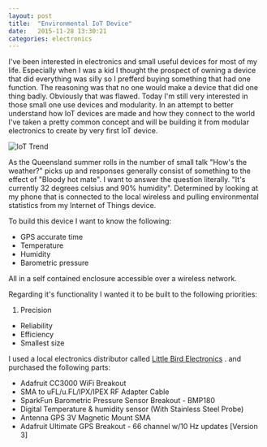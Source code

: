 ```yaml
---
layout: post
title:  "Environmental IoT Device"
date:   2015-11-28 13:30:21
categories: electronics
---
```

I've been interested in electronics and small useful devices for most of my life. Especially when I was a kid I thought the prospect of owning a device that did everything was silly so I prefferd buying something that had one function. The reasoning was that no one would make a device that did one thing badly. Obviously that was flawed. Today I'm still very interested in those small one use devices and modularity. In an attempt to better understand how IoT devices are made and how they connect to the world I've taken a pretty common concept and will be building it from modular electronics to create by very first IoT device.

![IoT Trend]({{cadamei.net}}/media/images/201511_enviot/iot_trend.PNG)

As the Queensland summer rolls in the number of small talk "How's the weather?" picks up and responses generally consist of something to the effect of "Bloody hot mate". I want to answer the question literally. "It's currently 32 degrees celsius and 90% humidity". Determined by looking at my phone that is connected to the local wireless and pulling environmental statistics from my Internet of Things device.

To build this device I want to know the following:

* GPS accurate time
* Temperature
* Humidity
* Barometric pressure

All in a self contained enclosure accessible over a wireless network.

Regarding it's functionality I wanted it to be built to the following priorities:

1. Precision
* Reliability
* Efficiency
* Smallest size

 I used a local electronics distributor called [Little Bird Electronics](http://littlebirdelectronics.com) . and purchased the following parts:

* Adafruit CC3000 WiFi Breakout
* SMA to uFL/u.FL/IPX/IPEX RF Adapter Cable
* SparkFun Barometric Pressure Sensor Breakout - BMP180
* Digital Temperature & humidity sensor (With Stainless Steel Probe)
* Antenna GPS 3V Magnetic Mount SMA
* Adafruit Ultimate GPS Breakout - 66 channel w/10 Hz updates [Version 3]
